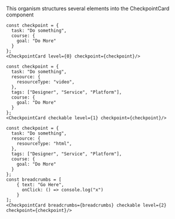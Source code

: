 This organism structures several elements into the CheckpointCard component

```react|span-6,dark
const checkpoint = {
  task: "Do something",
  course: {
    goal: "Do More"
  }
};
<CheckpointCard level={0} checkpoint={checkpoint}/>
```

```react|span-6,dark
const checkpoint = {
  task: "Do something",
  resource: {
    resourceType: "video",
  },
  tags: ["Designer", "Service", "Platform"],
  course: {
    goal: "Do More"
  }
};
<CheckpointCard checkable level={1} checkpoint={checkpoint}/>
```

```react|span-6,dark
const checkpoint = {
  task: "Do something",
  resource: {
    resourceType: "html",
  },
  tags: ["Designer", "Service", "Platform"],
  course: {
    goal: "Do More"
  }
};
const breadcrumbs = [
    { text: "Go Here",
      onClick: () => console.log("x")
    }
];
<CheckpointCard breadcrumbs={breadcrumbs} checkable level={2} checkpoint={checkpoint}/>
```
